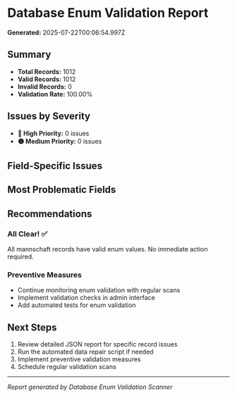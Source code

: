 # Database Enum Validation Report

**Generated:** 2025-07-22T00:06:54.997Z

## Summary

- **Total Records:** 1012
- **Valid Records:** 1012
- **Invalid Records:** 0
- **Validation Rate:** 100.00%

## Issues by Severity

- **🔴 High Priority:** 0 issues
- **🟡 Medium Priority:** 0 issues

## Field-Specific Issues



## Most Problematic Fields



## Recommendations


### All Clear! ✅

All mannschaft records have valid enum values. No immediate action required.

### Preventive Measures

- Continue monitoring enum validation with regular scans
- Implement validation checks in admin interface
- Add automated tests for enum validation


## Next Steps

1. Review detailed JSON report for specific record issues
2. Run the automated data repair script if needed
3. Implement preventive validation measures
4. Schedule regular validation scans

---
*Report generated by Database Enum Validation Scanner*
